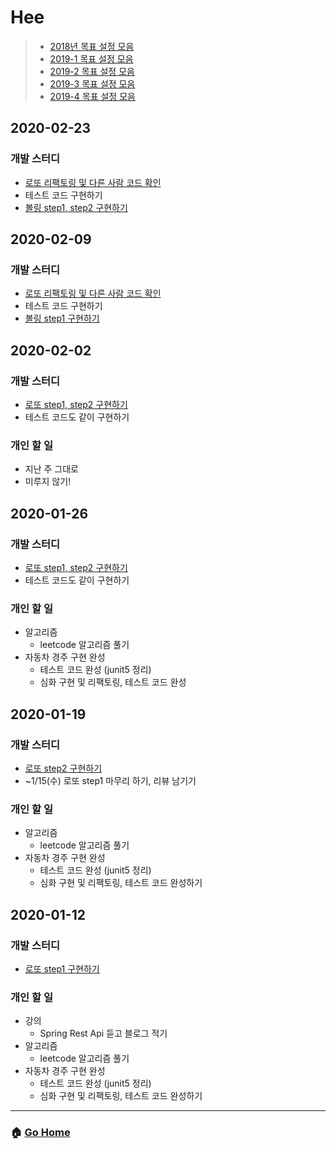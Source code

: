 # Hee

> - [2018년 목표 설정 모음](/hee/2018-goals.md)
> - [2019-1 목표 설정 모음](/hee/2019-1-goals.md)
> - [2019-2 목표 설정 모음](/hee/2019-2-goals.md)
> - [2019-3 목표 설정 모음](/hee/2019-3-goals.md)
> - [2019-4 목표 설정 모음](/hee/2019-3-goals.md)

## 2020-02-23
### 개발 스터디
- [로또 리팩토링 및 다른 사람 코드 확인](https://github.com/WeareSoft/java-lotto/tree/hee)
- 테스트 코드 구현하기
- [볼링 step1, step2 구현하기](https://github.com/WeareSoft/java-bowling/tree/hee)

## 2020-02-09
### 개발 스터디
- [로또 리팩토링 및 다른 사람 코드 확인](https://github.com/WeareSoft/java-lotto/tree/hee)
- 테스트 코드 구현하기
- [볼링 step1 구현하기](https://github.com/WeareSoft/java-bowling/tree/hee)

## 2020-02-02
### 개발 스터디
- [로또 step1, step2 구현하기](https://github.com/WeareSoft/java-lotto/tree/hee)
- 테스트 코드도 같이 구현하기

### 개인 할 일
- 지난 주 그대로
- 미루지 않기!

## 2020-01-26
### 개발 스터디
- [로또 step1, step2 구현하기](https://github.com/WeareSoft/java-lotto/tree/hee)
- 테스트 코드도 같이 구현하기

### 개인 할 일
- 알고리즘 
  - leetcode 알고리즘 풀기
- 자동차 경주 구현 완성
  - 테스트 코드 완성 (junit5 정리)
  - 심화 구현 및 리팩토링, 테스트 코드 완성

## 2020-01-19
### 개발 스터디
- [로또 step2 구현하기](https://github.com/WeareSoft/java-lotto/tree/hee)
- ~1/15(수) 로또 step1 마무리 하기, 리뷰 남기기 

### 개인 할 일
- 알고리즘 
  - leetcode 알고리즘 풀기
- 자동차 경주 구현 완성
  - 테스트 코드 완성 (junit5 정리)
  - 심화 구현 및 리팩토링, 테스트 코드 완성하기

## 2020-01-12
### 개발 스터디
- [로또 step1 구현하기](https://github.com/WeareSoft/java-lotto/tree/hee)

### 개인 할 일
- 강의 
  - Spring Rest Api 듣고 블로그 적기
- 알고리즘 
  - leetcode 알고리즘 풀기
- 자동차 경주 구현 완성
  - 테스트 코드 완성 (junit5 정리)
  - 심화 구현 및 리팩토링, 테스트 코드 완성하기

---

### :house: [Go Home](https://github.com/WeareSoft/WWL)
